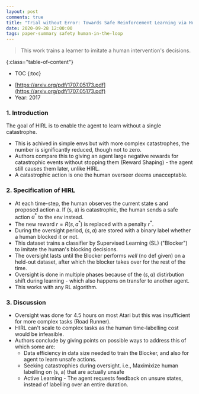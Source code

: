 ```yaml
---
layout: post
comments: true
title: "Trial without Error: Towards Safe Reinforcement Learning via Human Intervention"
date: 2020-09-28 12:00:00
tags: paper-summary safety human-in-the-loop
---
```


> This work trains a learner to imitate a human intervention's decisions.
<!--more-->

{:class="table-of-content"}
* TOC
{:toc}


- [https://arxiv.org/pdf/1707.05173.pdf](https://arxiv.org/pdf/1707.05173.pdf)
- Year: 2017


### 1. Introduction

The goal of HIRL is to enable the agent to learn without a single catastrophe.

- This is achived in simple envs but with more complex catastrophes, the number is significantly reduced, though not to zero.
- Authors compare this to giving an agent large negative rewards for catastrophic events without stopping them (Reward Shaping) - the agent still causes them later, unlike HIRL.
- A catastrophic action is one the human overseer deems unacceptable.

### 2. Specification of HIRL

- At each time-step, the human observes the current state s and proposed action a. If (s, a) is catastrophic, the human sends a safe action $a^*$ to the env instead.
- The new reward $r=R(s,a^\ast)$ is replaced with a penalty $r^*$.
- During the oversight period, $(s, a)$  are stored with a binary label whether a human blocked it or not.
- This dataset trains a classifier by Supervised Learning (SL) ("Blocker") to imitate the human's blocking decisions.
- The oversight lasts until the Blocker performs *well* (no def given) on a held-out dataset, after which the blocker takes over for the rest of the time.
- Oversight is done in multiple phases because of the $(s, a)$ distirbution shift during learning - which also happens on transfer to another agent.
- This works with any RL algorithm.

### 3. Discussion

- Oversight was done for 4.5 hours on most Atari but this was insufficient for more complex tasks (Road Runner).
- HIRL can't scale to complex tasks as the human time-labelling cost would be infeasible.
- Authors conclude by giving points on possible ways to address this of which some are:
    - Data efficiency in data size needed to train the Blocker, and also for agent to learn unsafe actions.
    - Seeking catastrophies during oversight. i.e., Maximixize human labelling on (s, a) that are actually unsafe
    - Active Learning - The agent requests feedback on unsure states, instead of labelling over an entire duration.
